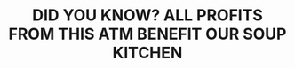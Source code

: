 ---
title: "DID YOU KNOW? ALL PROFITS FROM THIS ATM BENEFIT OUR SOUP KITCHEN"
layout: picture
picture: "/assets/camera-roll/2018/2018-03-05-did-you-know-all-profits-from-this-atm-benefit-our-soup-kitchen/20180305_214806165_iOS.jpg"
thumbnail: "/assets/camera-roll/2018/2018-03-05-did-you-know-all-profits-from-this-atm-benefit-our-soup-kitchen/20180305_214806165_iOS-thumbnail.jpg"
tags:
  - photograph
  - restaurant
  - Bellingham
---